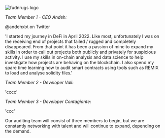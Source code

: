 ![fudnrugs logo](https://user-images.githubusercontent.com/104836635/184762032-eb1b9162-66fa-4ee8-8c03-5982cc683814.png)

*Team Member 1 - CEO Andeh:* 

@andehxbt on Twitter

'I started my journey in DeFi in April 2022. Like most, unfortunately I was on the receiving end of projects that failed / rugged and completely disappeared. From that point it has been a passion of mine to expand my skills in order to call out projects both publicly and privately for suspicious activity. I use my skills in on-chain analysis and data science to help investigate how projects are behaving on the blockchain. I also spend my spare time learning how to audit smart contracts using tools such as REMIX to load and analyse solidity files.'

*Team Member 2 - Developer Vali:*

'cccc'

*Team Member 3 - Developer Contagiante:*

'ccc'

Our auditing team will consist of three members to begin, but we are constantly networking with talent and will continue to expand, depending on the demand.
